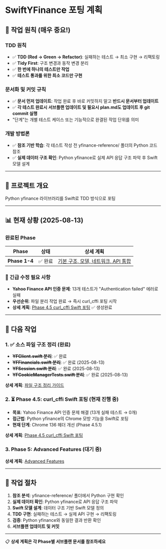 # SwiftYFinance 포팅 계획

## 🚨 **작업 원칙 (매우 중요!)**

### TDD 원칙
- ✅ **TDD (Red → Green → Refactor)**: 실패하는 테스트 → 최소 구현 → 리팩토링
- ✅ **Tidy First**: 구조 변경과 동작 변경 분리
- ✅ **한 번에 하나의 테스트만 작업**
- ✅ **테스트 통과를 위한 최소 코드만 구현**

### 문서화 및 커밋 규칙
- ✅ **문서 먼저 업데이트**: 작업 완료 후 바로 커밋하지 말고 **반드시 문서부터 업데이트**
- ✅ **각 테스트 완료시 서브플랜 업데이트 및 필요시 plan.md도 업데이트 후 git commit 실행**
- "단계"는 개별 테스트 케이스 또는 기능적으로 완결된 작업 단위를 의미

### 개발 방법론
- ✅ **참조 기반 학습**: 각 테스트 작성 전 yfinance-reference/ 폴더의 Python 코드 참조
- ✅ **실제 데이터 구조 확인**: Python yfinance로 실제 API 응답 구조 파악 후 Swift 모델 설계

---

## 🎯 프로젝트 개요
Python yfinance 라이브러리를 Swift로 TDD 방식으로 포팅

---

## 📊 현재 상황 (2025-08-13)

### 완료된 Phase
| Phase | 상태 | 상세 계획 |
|-------|------|-----------|
| **Phase 1-4** | ✅ 완료 | [기본 구조, 모델, 네트워크, API 통합](docs/plans/) |

### 🚨 긴급 수정 필요 사항
- **Yahoo Finance API 인증 문제**: 13개 테스트가 "Authentication failed" 에러로 실패
- **우선순위**: 파일 분리 작업 완료 → 즉시 curl_cffi 포팅 시작
- **상세 계획**: [Phase 4.5 curl_cffi Swift 포팅](docs/plans/phase4.5-curl-cffi-porting.md) ✅ 생성완료

---

## 🎯 다음 작업

### 1. ✅ 소스 파일 구조 정리 (완료)
- **~~YFClient.swift 분리~~**: ✅ 완료
- **~~YFFinancials.swift 분리~~**: ✅ 완료 (2025-08-13)
- **~~YFSession.swift 분리~~**: ✅ 완료 (2025-08-13)
- **~~YFCookieManagerTests.swift 분리~~**: ✅ 완료 (2025-08-13)

**상세 계획**: [파일 구조 정리 가이드](docs/plans/file-organization.md)

### 2. ⏳ Phase 4.5: curl_cffi Swift 포팅 (현재 진행 중)
- **목표**: Yahoo Finance API 인증 문제 해결 (13개 실패 테스트 → 0개)
- **접근법**: Python yfinance의 Chrome 모방 기능을 Swift로 포팅
- **현재 단계**: Chrome 136 헤더 개선 (Phase 4.5.1)

**상세 계획**: [Phase 4.5 curl_cffi Swift 포팅](docs/plans/phase4.5-curl-cffi-porting.md)

### 3. Phase 5: Advanced Features (대기 중)
**상세 계획**: [Advanced Features](docs/plans/phase5-advanced.md)

---

## 🔗 작업 절차

1. **참조 분석**: yfinance-reference/ 폴더에서 Python 구현 확인
2. **실제 데이터 확인**: Python yfinance로 API 응답 구조 파악  
3. **Swift 모델 설계**: 데이터 구조 기반 Swift 모델 정의
4. **TDD 구현**: 실패하는 테스트 → 실제 API 구현 → 리팩토링
5. **검증**: Python yfinance와 동일한 결과 반환 확인
6. **서브플랜 업데이트 및 커밋**

---

📋 **상세 계획은 각 Phase별 서브플랜 문서를 참조하세요**